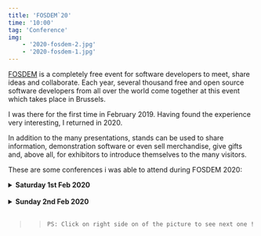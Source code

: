 ```yaml
---
title: 'FOSDEM`20'
time: '10:00'
tag: 'Conference'
img: 
    - '2020-fosdem-2.jpg'
    - '2020-fosdem-1.jpg'
---
```


[FOSDEM](https://fosdem.org "fosdem") is a completely free event for software developers to meet, share ideas and collaborate.
Each year, several thousand free and open source software developers from all over the world come together at this event which takes place in Brussels.

I was there for the first time in February 2019. Having found the experience very interesting, I returned in 2020.

In addition to the many presentations, stands can be used to share information, demonstration software or even sell merchandise, give gifts and, above all, for exhibitors to
introduce themselves to the many visitors.

These are some conferences i was able to attend during FOSDEM 2020: 

<details>
  <summary> <b> Saturday 1st Feb 2020 </b></summary>

  <br/>

* 10h - 10h50 : The Linux Kernel: We have to finish this thing one day
- 10h40 - 11h : MySQL 8 vs MariaDB 10.4
- 11h - 11h25 : Boosting Python with Rust
- 14h - 14h50 : The Hidden Early History of Unix
- 16h - 16h50 : HTTP/3 for everyone
- 16h30 - 17h25 : Infrastructure testing, it's a real thing
- 17h - 17h35 : The ultimate guide to HTTP resource prioritization 

</details>

<br/>


<details>
  <summary> <b> Sunday 2nd Feb 2020  </b></summary>

  <br/>

- 9h50 - 10h : SCION 
- 10h - 10h50 : Is the Open door closing?
- 10h40 - 10h55 : git-issue 
- 11h - 11h50 : The core values of software freedom
- 14h30 - 15h : The Path to Peer-to-Peer Matrix
- 15h - 15h30 : Building a Web App that doesn't Trust the Server
- 16h - 16h50 : FOSSH - 2000 to 2020 and beyond!

</details>

<br/>

>>```PS: Click on right side on of the picture to see next one !```